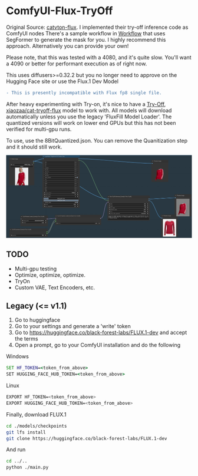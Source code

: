 # ComfyUI-Flux-TryOff

Original Source: [catvton-flux](https://github.com/nftblackmagic/catvton-flux). I implemented their try-off inference code as ComfyUI nodes
There's a sample workflow in [Workflow](https://github.com/asutermo/ComfyUI-Flux-TryOff/tree/main/workflow) that uses SegFormer to generate the mask for you. I highly recommend this approach. Alternatively you can provide your own!

Please note, that this was tested with a 4080, and it's quite slow. You'll want a 4090 or better for performant execution as of right now.

This uses diffusers>=0.32.2 but you no longer need to approve on the Hugging Face site or use the Flux.1 Dev Model

```diff
- This is presently incompatible with Flux fp8 single file.
```

After heavy experimenting with Try-on, it's nice to have a [Try-Off, xiaozaa/cat-tryoff-flux](https://huggingface.co/xiaozaa/cat-tryoff-flux) model to work with.
All models will download automatically unless you use the legacy 'FluxFill Model Loader'. The quantized versions will work on lower end GPUs but this has not been verified for multi-gpu runs.

To use, use the 8BitQuantized.json. You can remove the Quanitization step and it should still work.

![Quantized Sample](./quantized_sample_4bit.png)

## TODO

- Multi-gpu testing
- Optimize, optimize, optimize.
- TryOn
- Custom VAE, Text Encoders, etc.

## Legacy (<= v1.1)

1. Go to huggingface
2. Go to your settings and generate a 'write' token
3. Go to https://huggingface.co/black-forest-labs/FLUX.1-dev and accept the terms
4. Open a prompt, go to your ComfyUI installation and do the following

Windows

```bat
SET HF_TOKEN=<token_from_above>
SET HUGGING_FACE_HUB_TOKEN=<token_from_above>
```

Linux

```sh
EXPORT HF_TOKEN=<token_from_above>
EXPORT HUGGING_FACE_HUB_TOKEN=<token_from_above>
```

Finally, download FLUX.1

```sh
cd ./models/checkpoints
git lfs install
git clone https://huggingface.co/black-forest-labs/FLUX.1-dev
```

And run

```sh
cd ../..
python ./main.py
```
